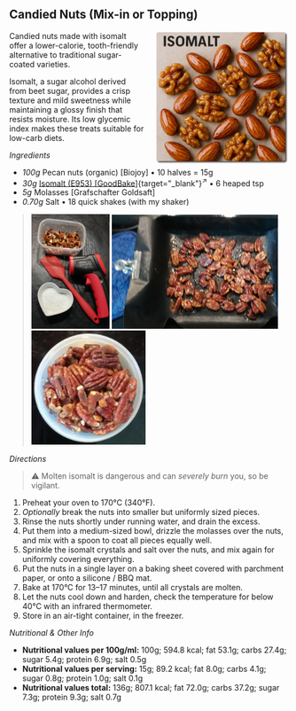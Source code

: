 ## Candied Nuts (Mix-in or Topping)
<img style="float: right; margin-left: 1.5em;" width=240 alt="Logo" src="logo-Candied-Nuts.png" />

Candied nuts made with isomalt offer a lower-calorie, tooth-friendly alternative
to traditional sugar-coated varieties.

Isomalt, a sugar alcohol derived from beet sugar, provides a crisp texture and mild sweetness
while maintaining a glossy finish that resists moisture. Its low glycemic index makes these treats
suitable for low-carb diets.

*Ingredients*

  - _100g_ Pecan nuts (organic) [Biojoy] • 10 halves = 15g
  - _30g_ [Isomalt (E953) \[GoodBake\]](/ice-creamery/info/ingredients/#isomalt-e953){target="_blank"}<sup>↗</sup> • 6 heaped tsp
  - _5g_ Molasses [Grafschafter Goldsaft]
  - _0.70g_ Salt • 18 quick shakes (with my shaker)

> <img width=141 alt="Mise en place" src="Candied-Nuts_2025-08-30_1.jpg" class="zoomable" />
> <img width=300 alt="Cooling down" src="Candied-Nuts_2025-08-31_1.jpg" class="zoomable" />
> <img width=206 alt="Broken apart" src="Candied-Nuts_2025-08-31_2.jpg" class="zoomable" />

*Directions*

> ⚠️ Molten isomalt is dangerous and can *severely burn* you, so be vigilant.

 1. Preheat your oven to 170°C (340°F).
 1. *Optionally* break the nuts into smaller but uniformly sized pieces.
 1. Rinse the nuts shortly under running water, and drain the excess.
 1. Put them into a medium-sized bowl, drizzle the molasses over the nuts, and mix with a spoon to coat all pieces equally well.
 1. Sprinkle the isomalt crystals and salt over the nuts, and mix again for uniformly covering everything.
 1. Put the nuts in a single layer on a baking sheet covered with parchment paper, or onto a silicone / BBQ mat.
 1. Bake at 170°C for 13–17 minutes, until all crystals are molten.
 1. Let the nuts cool down and harden, check the temperature for below 40°C with an infrared thermometer.
 1. Store in an air-tight container, in the freezer.

*Nutritional & Other Info*

- **Nutritional values per 100g/ml:** 100g; 594.8 kcal; fat 53.1g; carbs 27.4g; sugar 5.4g; protein 6.9g; salt 0.5g
- **Nutritional values per serving:** 15g; 89.2 kcal; fat 8.0g; carbs 4.1g; sugar 0.8g; protein 1.0g; salt 0.1g
- **Nutritional values total:** 136g; 807.1 kcal; fat 72.0g; carbs 37.2g; sugar 7.3g; protein 9.3g; salt 0.7g

